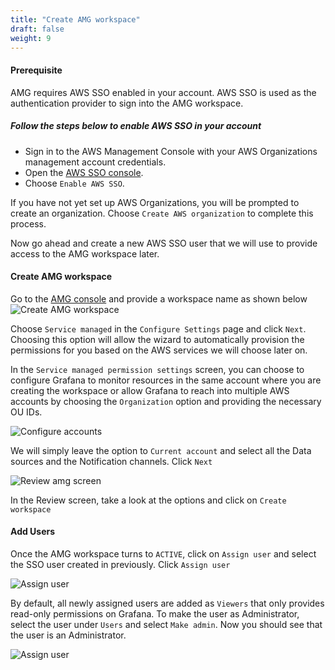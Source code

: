 ```yaml
---
title: "Create AMG workspace"
draft: false
weight: 9
---
```


#### Prerequisite

AMG requires AWS SSO enabled in your account. AWS SSO is used as the authentication provider to sign into the AMG workspace.

##### Follow the steps below to enable AWS SSO in your account

- Sign in to the AWS Management Console with your AWS Organizations management account credentials.
- Open the [AWS SSO console](https://console.aws.amazon.com/singlesignon).
- Choose `Enable AWS SSO`.

If you have not yet set up AWS Organizations, you will be prompted to create an organization. Choose `Create AWS organization` to complete this process.

Now go ahead and create a new AWS SSO user that we will use to provide access to the AMG workspace later.

#### Create AMG workspace

Go to the [AMG console](https://console.aws.amazon.com/grafana/home/createWorkspace) and provide a workspace name as shown below
![Create AMG workspace](/images/amg1.png)

Choose `Service managed` in the `Configure Settings` page and click `Next`. Choosing this option will allow the wizard to automatically provision the permissions for you based on the AWS services we will choose later on.

In the `Service managed permission settings` screen, you can choose to configure Grafana to monitor resources in the same account where you are creating the workspace or allow Grafana to reach into multiple AWS accounts by choosing the `Organization` option and providing the necessary OU IDs.

![Configure accounts](/images/amg2.png)

We will simply leave the option to `Current account` and select all the Data sources and the Notification channels. Click `Next`

![Review amg screen](/images/amg3.png)

In the Review screen, take a look at the options and click on `Create workspace`

#### Add Users

Once the AMG workspace turns to `ACTIVE`, click on `Assign user` and select the SSO user created in previously. Click `Assign user`

![Assign user](/images/amg4.png)

By default, all newly assigned users are added as `Viewers` that only provides read-only permissions on Grafana. To make the user as Administrator, select the user under `Users` and select `Make admin`. Now you should see that the user is an Administrator.


![Assign user](/images/amg5.png)